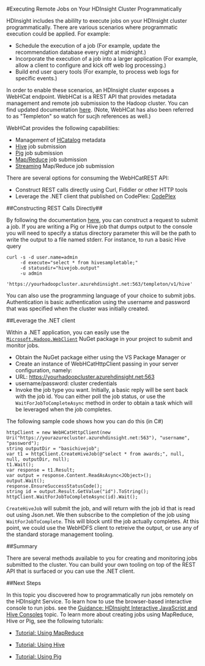 <properties linkid="manage-services-hdinsight-remote-jobs" urlDisplayName="Remote Jobs with HDInsight" pageTitle="Programmatically execute remote jobs on HDInsight - Windows Azure Services" Title="Programmatically execute remote jobs on HDInsight - Windows Azure Services" metaKeywords="remote job, remote job hdinsight, hdinsight azure" Description="How to programmatically execute remote jobs on your HDInsight cluster" umbracoNaviHide="0" disqusComments="1" writer="sburgess" editor="mollybos" manager="paulettm" />



#Executing Remote Jobs on Your HDInsight Cluster Programmatically

HDInsight includes the abililty to execute jobs on your HDInsight cluster programmatically. There are various scenarios where programmatic execution could be applied. For example:

* Schedule the execution of a job (For example, update the recommendation database every night at midnight.)
* Incorporate the execution of a job into a larger application (For example, allow a client to configure and kick off web log processing.)
* Build end user query tools (For example, to process web logs for specific events.) 

In order to enable these scenarios, an HDInsight cluster exposes a WebHCat endpoint.  WebHCat is a REST API that provides metadata management and remote job submission to the Hadoop cluster.  You can find updated documentation [here](http://docs.hortonworks.com/HDPDocuments/HDP1/HDP-Win-1.1/ds_Templeton/index.html). (Note, WebHCat has also been referred to as "Templeton" so watch for sucjh references as well.)

WebHCat provides the following capabilities:

* Management of [HCatalog](http://incubator.apache.org/hcatalog/) metadata 
* [Hive](http://hive.apache.org/) job submission
* [Pig](http://pig.apache.org/) job submission
* [Map/Reduce](http://hadoop.apache.org/docs/r1.0.4/mapred_tutorial.html) job submission
* [Streaming](http://hadoop.apache.org/docs/r1.0.4/streaming.html) Map/Reduce job submission 


 There are several options for consuming the WebHCatREST API:

* Construct REST calls directly using Curl, Fiddler or other HTTP tools
* Leverage the .NET client that published on CodePlex: [CodePlex](http://hadoopsdk.codeplex.com)

##Constructing REST Calls Directly##

By following the documentation [here](http://docs.hortonworks.com/HDPDocuments/HDP1/HDP-Win-1.1/ds_Templeton/index.html), you can construct a request to submit a job.  If you are writing a Pig or Hive job that dumps output to the console you will need to specify a status directory parameter this will be the path to write the output to a file named stderr.  For instance, to run a basic Hive query
   
    curl -s -d user.name=admin 
         -d execute="select * from hivesampletable;" 
         -d statusdir="hivejob.output" 
         -u admin
          'https://yourhadoopcluster.azurehdinsight.net:563/templeton/v1/hive'

You can also use the programming language of your choice to submit jobs.  Authentication is basic authentication using the username and password that was specified when the cluster was initially created.

##Leverage the .NET client

Within a .NET application, you can easily use the [`Microsoft.Hadoop.WebClient`](http://www.nuget.org/packages/Microsoft.Hadoop.WebClient) NuGet package in your project to submit and monitor jobs.

* Obtain the NuGet package either using the VS Package Manager or 
* Create an instance of WebHCatHttpClient passing in your server configuration, namely:
 * URL: https://yourhadoopcluster.azurehdinsight.net:563
 * username/password: cluster credentials
* Invoke the job type you want.  Initially, a basic reply will be sent back with the job id.  You can either poll the job status, or use the `WaitForJobToCompleteAsync` method in order to obtain a task which will be leveraged when the job completes.

The following sample code shows how you can do this (in C#) 

    httpClient = new WebHCatHttpClient(new Uri("https://yourazurecluster.azurehdinsight.net:563"), "username", "password");
    string outputDir = "basichivejob";
    var t1 = httpClient.CreateHiveJob(@"select * from awards;", null, null, outputDir, null);
    t1.Wait();
    var response = t1.Result;
    var output = response.Content.ReadAsAsync<JObject>();
    output.Wait();
    response.EnsureSuccessStatusCode();
    string id = output.Result.GetValue("id").ToString();
    httpClient.WaitForJobToCompleteAsync(id).Wait();
          
`CreateHiveJob` will submit the job, and will return with the job id that is read out using Json.net.  We then subscribe to the completion of the job using `WaitForJobToComplete`.  This will block until the job actually completes.  At this point, we could use the WebHDFS client to retreive the output, or use any of the standard storage management tooling. 

##Summary

There are several methods available to you for creating and monitoring jobs submitted to the cluster.  You can build your own tooling on top of the REST API that is surfaced or you can use the .NET client. 

##Next Steps

In this topic you discovered how to programmatically run jobs remotely on the HDInsight Service. To learn how to use the browser-based interactive console to run jobs. see the [Guidance: HDInsight Interactive JavaScript and Hive Consoles][interactive-console] topic.
To learn more about creating jobs using MapReduce, Hive or Pig, see the following tutorials:

* [Tutorial: Using MapReduce][mapreduce]

* [Tutorial: Using Hive][hive]

* [Tutorial: Using Pig][pig]

[interactive-console]: /en-us/manage/services/hdinsight/interactive-javascript-and-hive-consoles/
[mapreduce]: /en-us/manage/services/hdinsight/using-mapreduce-with-hdinsight/
[hive]: /en-us/manage/services/hdinsight/using-hive-with-hdinsight/
[pig]: /en-us/manage/services/hdinsight/using-pig-with-hdinsight/